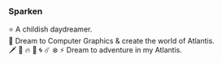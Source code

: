 ### Sparken
:star: A childish daydreamer.  
:stars: Dream to Computer Graphics & create the world of Atlantis.  
:dagger: :bow_and_arrow: :fire: :ocean: :cyclone: :comet: :snowflake: :zap: Dream to adventure in my Atlantis.

<!--
**LokiSparken/LokiSparken** is a ✨ _special_ ✨ repository because its `README.md` (this file) appears on your GitHub profile.

Here are some ideas to get you started:

- 🔭 I’m currently working on ...
- 🌱 I’m currently learning ...
- 👯 I’m looking to collaborate on ...
- 🤔 I’m looking for help with ...
- 💬 Ask me about ...
- 📫 How to reach me: ...
- 😄 Pronouns: ...
- ⚡ Fun fact: ...
-->
